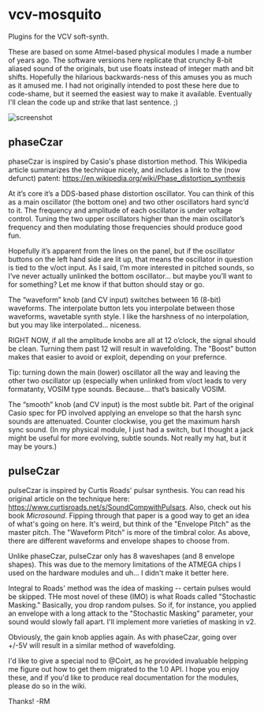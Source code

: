 # vcv-mosquito
Plugins for the VCV soft-synth.

These are based on some Atmel-based physical modules I made a number of years ago.  The software versions here replicate that crunchy 8-bit aliased sound of the originals, but use floats instead of integer math and bit shifts.  Hopefully the hilarious backwards-ness of this amuses you as much as it amused me.  I had not originally intended to post these here due to code-shame, but it seemed the easiest way to make it available. Eventually I'll clean the code up and strike that last sentence.  ;)

![screenshot](https://community.vcvrack.com/uploads/default/original/2X/b/bfcb36c6a072f083912b006cfad08d220a8b1482.png)

## phaseCzar

phaseCzar is inspired by Casio's phase distortion method. This Wikipedia article summarizes the technique nicely, and includes a link to the (now defunct) patent:
https://en.wikipedia.org/wiki/Phase_distortion_synthesis

At it’s core it’s a DDS-based phase distortion oscillator. You can think of this as a main oscillator (the bottom one) and two other oscillators hard sync’d to it. The frequency and amplitude of each oscillator is under voltage control. Tuning the two upper oscillators higher than the main oscillator’s frequency and then modulating those frequencies should produce good fun.

Hopefully it’s apparent from the lines on the panel, but if the oscillator buttons on the left hand side are lit up, that means the oscillator in question is tied to the v/oct input. As I said, I’m more interested in pitched sounds, so I’ve never actually unlinked the bottom oscillator… but maybe you’ll want to for something? Let me know if that button should stay or go.

The “waveform” knob (and CV input) switches between 16 (8-bit) waveforms. The interpolate button lets you interpolate between those waveforms, wavetable synth style. I like the harshness of no interpolation, but you may like interpolated… niceness.

RIGHT NOW, if all the amplitude knobs are all at 12 o’clock, the signal should be clean. Turning them past 12 will result in wavefolding. The "Boost" button makes that easier to avoid or exploit, depending on your prefernce. 

Tip: turning down the main (lower) oscillator all the way and leaving the other two oscillator up (especially when unlinked from v/oct leads to very formatanty, VOSIM type sounds. Because… that’s basically VOSIM.

The “smooth” knob (and CV input) is the most subtle bit. Part of the original Casio spec for PD involved applying an envelope so that the harsh sync sounds are attenuated. Counter clockwise, you get the maximum harsh sync sound. (In my physical module, I just had a switch, but I thought a jack might be useful for more evolving, subtle sounds. Not really my hat, but it may be yours.)

## pulseCzar 

pulseCzar is inspired by Curtis Roads' pulsar synthesis.  You can read his original article on the technique here:
https://www.curtisroads.net/s/SoundCompwithPulsars.  Also, check out his book _Microsound_.  Fipping through that paper is a good way to get an idea of what's going on here.  It's weird, but think of the "Envelope Pitch" as the master pitch.  The "Waveform Pitch" is more of the timbral color.  As above, there are different waveforms and envelope shapes to choose from.

Unlike phaseCzar, pulseCzar only has 8 waveshapes (and 8 envelope shapes).  This was due to the memory limitations of the ATMEGA chips I used on the hardware modules and uh... I didn't make it better here.

Integral to Roads' method was the idea of masking -- certain pulses would be skipped.  THe most novel of these (IMO) is what Roads called "Stochastic Masking."  Basically, you drop random pulses.  So if, for instance, you applied an envelope with a long attack to the "Stochastic Masking" parameter, your sound would slowly fall apart.  I'll implement more varieties of masking in v2.

Obviously, the gain knob applies again.  As with phaseCzar, going over +/-5V will result in a similar method of wavefolding.

I'd like to give a special nod to @Coirt, as he provided invaluable helpping me figure out how to get them migrated to the 1.0 API.  I hope you enjoy these, and if you'd like to produce real documentation for the modules, please do so in the wiki.

Thanks!
-RM
